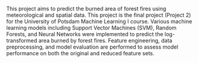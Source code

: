 This project aims to predict the burned area of forest fires using meteorological and spatial data. This project is the final project (Project 2) for the University of Potsdam Machine Learning I course. Various machine learning models including Support Vector Machines (SVM), Random Forests, and Neural Networks were implemented to predict the log-transformed area burned by forest fires. Feature engineering, data preprocessing, and model evaluation are performed to assess model performance on both the original and reduced feature sets.
